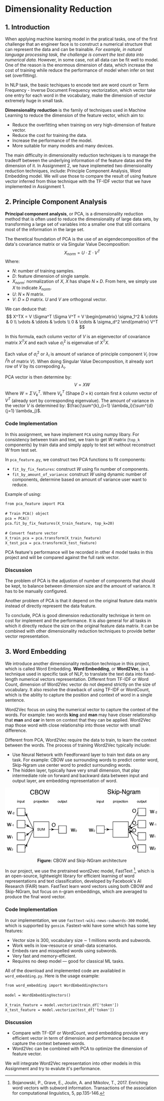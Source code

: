 # Dimensionality Reduction

## 1. Introduction
When applying machine learning model in the pratical tasks, one of the first challenge that an engineer face is to construct a numerical structure that can represent the data and can be trainable. *For example, in natural language processing task, the challenge is convert the text data into numerical data.* However, in some case, not all data can be fit well to model. One of the reason is the enormous dimension of data, which increase the cost of training while reduce the performance of model when infer on test set (overfitting). 

In NLP task, the basic techiques to encode text are word count or Term Frequency - Inverse Document Frequency vectorization, which vector take one entry for each word in the vocabulary, make the dimension of vector extremely huge in small task.

**Dimensionality reduction** is the family of techniques used in Machine Learning to reduce the dimension of the feature vector, which aim to: 
- Reduce the overfitting when training on very high-dimension of feature vector.
- Reduce the cost for training the data.
- Increase the performance of the model.
- More suitable for many models and many devices.

The main difficulty in dimensionality reduction techniques is to manage the tradeoff between the underlying information of the feature datas and the dimension of it. In Assignment 2, we have implemeted two dimensionality reduction techniques, include: Principle Component Analysis, Word Embedding model. We will use those to compare the result of using feature vector inferred from thise technique with the TF-IDF vector that we have implemented in Assignment 1. 

## 2. Principle Component Analysis
**Principal component analysis**, or PCA, is a dimensionality reduction method that is often used to reduce the dimensionality of large data sets, by transforming a large set of variables into a smaller one that still contains most of the information in the large set.

The theretical foundation of PCA is the use of an eigendecomposition of the data's covariance matrix or via Singular Value Decomposition:
$$
    X_{norm} = U \cdot \Sigma \cdot V^T 
$$
Where:
- $N$: number of training samples.
- $D$: feature dimension of single sample.
- $X_{norm}$: normalization of $X$, $X$ has shape $N\times D$. From here, we simply use $X$ to indicate $X_{norm}$.
- $U$: $N\times N$ matrix.
- $V$: $D\times D$ matrix. $U$ and $V$ are orthogonal vector.

We can deduce that:
$$
    X^TX = V \Sigma^T \Sigma V^T = V \begin{pmatrix}
\sigma_1^2 & \cdots & 0 \\
\vdots & \ddots & \vdots \\
0 & \cdots & \sigma_d^2
\end{pmatrix} V^T
$$

In this formula, each column vector of $V$ is an eigenvector of covariance matrix $X^TX$ and each value $\sigma_i^2$ is eigenvalue of $X^TX$.

Each value of $\sigma_i^2$ or $\lambda_i$ is amount of variance of principle component $V_i$ (row $i^th$ of matrix $V$). When doing Singular Value Decomposition, it already sort row of $V$ by its correpoding $\lambda_i$.

PCA vector is then determine by: $$V = XW$$ Where $W = \Sigma \, V^T_{k}$. Where $V^T_{k}$ (Shape $D\times k$) contain first $k$ column vector of $V^T$ (already sort by corresponding eigenvalue). The amount of variance in the vector $V$ is determined by: $\frac{\sum^{k}_{i=1} \lambda_i}{\sum^{d}{j=1} \lambda_j}$.

### Code Implementation
In this assignment, we have implement `PCA` using numpy libary. For consistency between train and test, we train to get $W$ matrix (`top_k` components) by train data and simply apply to test set without reconstruct $W$ from test set.

In `pca_feature.py`, we construct two PCA functions to fit components: 
- `fit_by_fix_features`: construct $W$ using fix number of components.
- `fit_by_amount_of_variance`: construct $W$ using dynamic number of components, determine based on amount of variance user want to reduce.

Example of using:
```{python}
from pca_feature import PCA

# Train PCA() object
pca = PCA()
pca.fit_by_fix_features(X_train_feature, top_k=20)

# Convert feature vector
X_train_pca = pca.transform(X_train_feature)
X_test_pca = pca.transform(X_test_feature)
```

PCA feature's performance will be recorded in other 4 model tasks in this project and will be compared against the full rank vector.

### Discussion
The problem of PCA is the adjustion of number of components that should be kept, to balance between dimension size and the amount of variance. It has to be manually configured.

Another problem of PCA is that it depend on the original feature data matrix instead of directly represent the data feature.

To conclude, PCA is good dimension reductionality technique in term on cost for implement and the performance. It is also general for all tasks in which it directly reduce the size on the original feature data matrix. It can be combined with other dimensionality reduction techniques to provide better vector representation.
 
## 3. Word Embedding
We introduce another dimensionality reduction technique in this project, which is called Word Embedding. **Word Embedding**, or **Word2Vec**, is a technique used in specific task of NLP, to translate the text data into fixed-length numerical vectors representation. Different from TF-IDF or Word Count, dimension of Word2Vec vector do not depend strictly on the size of vocabulary. It also resolve the drawback of using TF-IDF or WordCount, which is the ability to capture the position and context of word in a single sentence.

Word2Vec focus on using the numerical vector to capture the context of the words. For example: two words **king** and **man** may have closer relationship that **man** and **car** in term on context that they can be applied. Word2Vec map those word with close relationship into those vector with small difference. 

Different from PCA, Word2Vec require the data to train, to learn the context between the words. The process of training Word2Vec typically include:
- Use Neural Network with Feedforward layer to train text data on any task. For example: CBOW use surrounding words to predict center word, Skip-Ngram use center word to predict surrounding words.
- The hidden layer, typically have very small dimension, that play intermediate role on forward and backward data between input and output layer, are embedding representation of word.

<div style="text-align: center;">
    <img title="CBOW and Skip Gram" alt="Alt text" src="fig/cbow_skipgram.png">
    <p><strong>Figure:</strong> CBOW and Skip-NGram architecture</p>
</div>

In our project, we use the pretrained word2vec model, FastText [^1], which is an open-source, lightweight library for efficient learning of word representations and text classification, developed by Facebook's AI Research (FAIR) team. FastText learn word vectors using both CBOW and Skip-NGram, but focus on n-gram embeddings, which are averaged to produce the final word vector. 

### Code Implementation

In our implementation, we use `fasttext-wiki-news-subwords-300` model, which is supported by `gensim`. Fastext-wiki have some which has some key features:
- Vector size is 300, vocabulary size $\sim$ 1 millions words and subwords.
- Work wells in low-resource or small-data scenarios.
- Embeds rare and misspelled words using subwords.
- Very fast and memory-efficient.
- Requires no deep model — good for classical ML tasks.

All of the download and implemented code are availabled in `word_embedding.py`. Here is the usage example:
```{python}
from word_embedding import WordEmbeddingVectors

model = WordEmbeddingVectors()

X_train_feature = model.vectorize(train_df['token'])
X_test_feature = model.vectorize(test_df['token'])
```

### Discussion
- Compare with TF-IDF or WordCount, word embedding provide very efficient vector in term of dimension and performance because it capture the context between words.
- Word2Vec can be combined with PCA to optimize the dimension of feature vector.

We will integrate Word2Vec representation into other models in this Assignment and try to evalute it's performance.


[^1]: Bojanowski, P., Grave, E., Joulin, A. and Mikolov, T., 2017. Enriching word vectors with subword information. Transactions of the association for computational linguistics, 5, pp.135-146.
